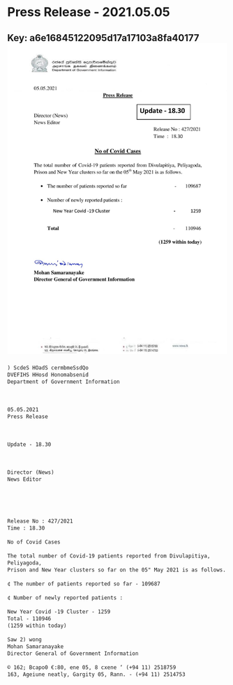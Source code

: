 # Press Release - 2021.05.05 
Key: a6e16845122095d17a17103a8fa40177 
![img](img/a6e16845122095d17a17103a8fa40177.jpg)
---
```
) ScdeS HOadS cermbmeSsdQo
DVEFIHS HHosd Honomabsenid
Department of Government Information

 

05.05.2021
Press Release

 

Update - 18.30

 

Director (News)
News Editor

 

 

Release No : 427/2021
Time : 18.30

No of Covid Cases

The total number of Covid-19 patients reported from Divulapitiya, Peliyagoda,
Prison and New Year clusters so far on the 05" May 2021 is as follows.

¢ The number of patients reported so far - 109687

¢ Number of newly reported patients :

New Year Covid -19 Cluster - 1259
Total - 110946
(1259 within today)

Saw 2) wong
Mohan Samaranayake
Director General of Government Information

© 162; Bcapo0 €:80, ene 05, 8 cxene ‘ (+94 11) 2518759
163, Ageiune neatly, Gargity 05, Rann. - (+94 11) 2514753

```
